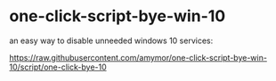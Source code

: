 # one-click-script-bye-win-10
an easy way to disable unneeded windows 10 services:

https://raw.githubusercontent.com/amymor/one-click-script-bye-win-10/script/one-click-bye-10
